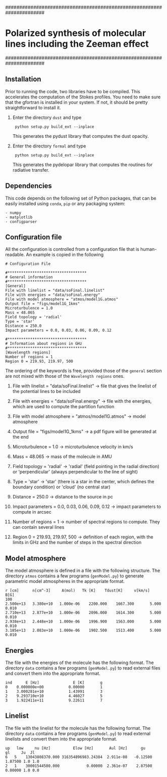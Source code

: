 ######################################################################
# Polarized synthesis of molecular lines including the Zeeman effect
######################################################################

## Installation
Prior to running the code, two libraries have to be compiled. This accelerates the
computation of the Stokes profiles. You need to make sure that the gfortran is installed
in your system. If not, it should be pretty straightforward to install it.

1. Enter the directory ``dust`` and type
    
        python setup.py build_ext --inplace

   This generates the pydust library that computes the dust opacity.

2. Enter the directory ``formal`` and type
    
        python setup.py build_ext --inplace

   This generates the pydelopar library that computes the routines for radiative
   transfer.

## Dependencies
This code depends on the following set of Python packages, that can be easily installed
using ``conda``, ``pip`` or any packaging system:

    - numpy
    - matplotlib
    - configparser

## Configuration file
All the configuration is controlled from a configuration file that is human-readable.
An example is copied in the following

    # Configuration File

    #***********************************
    # General information
    #***********************************
    [General]
    File with linelist = "data/soFinal.linelist"
    File with energies = "data/soFinal.energy"
    File with model atmosphere = "atmos/model1G.atmos"
    Output file = "figs/model1G_1kms"
    Microturbulence = 1.0
    Mass = 48.065
    Field topology = 'radial'
    Type = 'star'
    Distance = 250.0
    Impact parameters = 0.0, 0.03, 0.06, 0.09, 0.12

    #***********************************
    # Information about regions in GHz
    #***********************************
    [Wavelength regions]
    Number of regions = 1
    Region 0 = 219.93, 219.97, 500

The ordering of the keywords is free, provided those of the ``general`` section are not
mixed with those of the ``Wavelength regions`` ones.

1. File with linelist = "data/soFinal.linelist" -> file that gives the linelist of the potential lines to be included
2. File with energies = "data/soFinal.energy" -> file with the energies, which are used to compute the partition function
3. File with model atmosphere = "atmos/model1G.atmos" -> model atmosphere
4. Output file = "figs/model1G_1kms" -> a pdf figure will be generated at the end
5. Microturbulence = 1.0 -> microturbulence velocity in km/s
6. Mass = 48.065 -> mass of the molecule in AMU
7. Field topology = 'radial' -> 'radial' (field pointing in the radial direction) or 'perpendicular' (always perpendicular to the line of sight)
8. Type = 'star' -> 'star' (there is a star in the center, which defines the boundary condition) or 'cloud' (no central star)
9. Distance = 250.0 -> distance to the source in pc
10. Impact parameters = 0.0, 0.03, 0.06, 0.09, 0.12 -> impact parameters to compute in arcsec

11. Number of regions = 1 -> number of spectral regions to compute. They can contain several lines
12. Region 0 = 219.93, 219.97, 500 -> definition of each region, with the limits in GHz and the number of steps in the spectral direction

## Model atmosphere
The model atmosphere is defined in a file with the following structure. The directory ``atmos`` contains a few
programs (``genModel.py``) to generate parametric model atmospheres in the appropriate format.

    r [cm]      n[cm^-3]     A(mol)   Tk [K]    Tdust[K]     v[km/s]    B[G]
    100
    2.500e+13   3.380e+10   1.000e-06    2200.000    1667.300       5.000       0.010
    2.710e+13   2.877e+10   1.000e-06    2096.000    1614.300       5.000       0.010
    2.938e+13   2.448e+10   1.000e-06    1996.900    1563.000       5.000       0.010
    3.185e+13   2.083e+10   1.000e-06    1902.500    1513.400       5.000       0.010

## Energies
The file with the energies of the molecule has the following format. The directory ``data`` contains a few
programs (``genModel.py``) to read external files and convert them into the appropriate format.

    ind      E [Hz]               E [K]       g
    0    0.000000e+00           0.00000       1
    1    3.000281e+10           1.43991       3
    2    9.293710e+10           4.46027       5
    3    1.922411e+11           9.22611       7

## Linelist
The file with the linelist for the molecule has the following format. The directory ``data`` contains a few
programs (``genModel.py``) to read external linelists and convert them into the appropriate format.
    
    up   low     nu [Hz]          Elow [Hz]       Aul [Hz]      gu        gl     Ju  Jl
    6   5    13043808370.000 316354896983.24384  2.911e-08   -0.12500    1.87500 1.0 1.0 
    2   1    30001544580.000            0.00000  2.361e-07    2.87500    0.00000 1.0 0.0